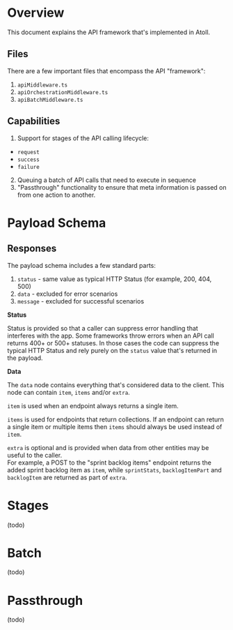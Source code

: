 Overview
========

This document explains the API framework that's implemented in Atoll.

Files
-----

There are a few important files that encompass the API "framework":
1. `apiMiddleware.ts`
2. `apiOrchestrationMiddleware.ts`
3. `apiBatchMiddleware.ts`

Capabilities
------------

1. Support for stages of the API calling lifecycle:
  - `request`
  - `success`
  - `failure`
2. Queuing a batch of API calls that need to execute in sequence
3. "Passthrough" functionality to ensure that meta information
   is passed on from one action to another.

Payload Schema
==============

Responses
---------

The payload schema includes a few standard parts:
1. `status` - same value as typical HTTP Status (for example, 200, 404, 500)
2. `data` - excluded for error scenarios
3. `message` - excluded for successful scenarios

**Status**

Status is provided so that a caller can suppress error handling that interferes with the app.  Some frameworks throw errors when an
API call returns 400+ or 500+ statuses.  In those cases the code can suppress the typical HTTP Status and rely purely on the
`status` value that's returned in the payload.

**Data**

The `data` node contains everything that's considered data to the client.  This node can contain `item`, `items` and/or `extra`.

`item` is used when an endpoint always returns a single item.

`items` is used for endpoints that return collections.  If an endpoint can return a single item or multiple items then `items`
should always be used instead of `item`.

`extra` is optional and is provided when data from other entities may be useful to the caller.  
For example, a POST to the "sprint backlog items" endpoint returns the added sprint backlog item as `item`, while `sprintStats`, `backlogItemPart` and `backlogItem` are returned as part of `extra`.

Stages
======

(todo)

Batch
=====

(todo)

Passthrough
===========

(todo)

